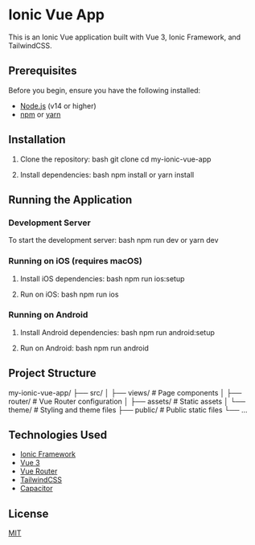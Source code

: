 # Ionic Vue App

This is an Ionic Vue application built with Vue 3, Ionic Framework, and TailwindCSS.

## Prerequisites

Before you begin, ensure you have the following installed:
- [Node.js](https://nodejs.org/) (v14 or higher)
- [npm](https://www.npmjs.com/) or [yarn](https://yarnpkg.com/)

## Installation

1. Clone the repository:
bash
git clone <your-repository-url>
cd my-ionic-vue-app

2. Install dependencies:
bash
npm install
or
yarn install


## Running the Application

### Development Server

To start the development server:
bash
npm run dev
or
yarn dev

### Running on iOS (requires macOS)

1. Install iOS dependencies:
bash
npm run ios:setup

2. Run on iOS:
bash
npm run ios

### Running on Android

1. Install Android dependencies:
bash
npm run android:setup

2. Run on Android:
bash
npm run android

## Project Structure
my-ionic-vue-app/
├── src/
│ ├── views/ # Page components
│ ├── router/ # Vue Router configuration
│ ├── assets/ # Static assets
│ └── theme/ # Styling and theme files
├── public/ # Public static files
└── ...


## Technologies Used

- [Ionic Framework](https://ionicframework.com/)
- [Vue 3](https://v3.vuejs.org/)
- [Vue Router](https://router.vuejs.org/)
- [TailwindCSS](https://tailwindcss.com/)
- [Capacitor](https://capacitorjs.com/)

## License

[MIT](LICENSE)

